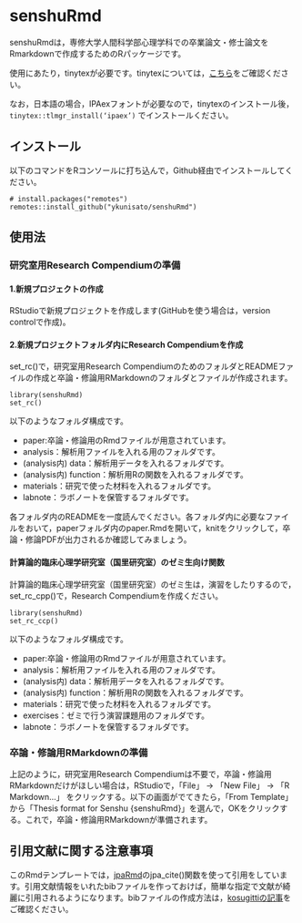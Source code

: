 
<!-- README.md is generated from README.Rmd. Please edit that file -->

# senshuRmd

<!-- badges: start -->
<!-- badges: end -->

senshuRmdは，専修大学人間科学部心理学科での卒業論文・修士論文をRmarkdownで作成するためのRパッケージです。

使用にあたり，tinytexが必要です。tinytexについては，[こちら](https://yihui.org/tinytex/)をご確認ください。

なお，日本語の場合，IPAexフォントが必要なので，tinytexのインストール後，`tinytex::tlmgr_install(‘ipaex’)`
でインストールください。

## インストール

以下のコマンドをRコンソールに打ち込んで，Github経由でインストールしてください。

    # install.packages("remotes")
    remotes::install_github("ykunisato/senshuRmd")

## 使用法

### 研究室用Research Compendiumの準備

#### 1.新規プロジェクトの作成

RStudioで新規プロジェクトを作成します(GitHubを使う場合は，version
controlで作成)。

#### 2.新規プロジェクトフォルダ内にResearch Compendiumを作成

set\_rc()で，研究室用Research
CompendiumのためのフォルダとREADMEファイルの作成と卒論・修論用RMarkdownのフォルダとファイルが作成されます。

    library(senshuRmd)
    set_rc()

以下のようなフォルダ構成です。

-   paper:卒論・修論用のRmdファイルが用意されています。
-   analysis：解析用ファイルを入れる用のフォルダです。
-   (analysis内) data：解析用データを入れるフォルダです。
-   (analysis内) function：解析用Rの関数を入れるフォルダです。
-   materials：研究で使った材料を入れるフォルダです。
-   labnote：ラボノートを保管するフォルダです。

各フォルダ内のREADMEを一度読んでください。各フォルダ内に必要なファイルをおいて，paperフォルダ内のpaper.Rmdを開いて，knitをクリックして，卒論・修論PDFが出力されるか確認してみましょう。

#### 計算論的臨床心理学研究室（国里研究室）のゼミ生向け関数

計算論的臨床心理学研究室（国里研究室）のゼミ生は，演習をしたりするので，set\_rc\_cpp()で，Research
Compendiumを作成ください。

    library(senshuRmd)
    set_rc_ccp()

以下のようなフォルダ構成です。

-   paper:卒論・修論用のRmdファイルが用意されています。
-   analysis：解析用ファイルを入れる用のフォルダです。
-   (analysis内) data：解析用データを入れるフォルダです。
-   (analysis内) function：解析用Rの関数を入れるフォルダです。
-   materials：研究で使った材料を入れるフォルダです。
-   exercises：ゼミで行う演習課題用のフォルダです。
-   labnote：ラボノートを保管するフォルダです。

### 卒論・修論用RMarkdownの準備

上記のように，研究室用Research
Compendiumは不要で，卒論・修論用RMarkdownだけがほしい場合は，RStudioで，「File」
-&gt; 「New File」 -&gt; 「R Markdown…」
をクリックする。以下の画面がでてきたら，「From Template」から「Thesis
format for Senshu
{senshuRmd}」を選んで，OKをクリックする。これで，卒論・修論用RMarkdownが準備されます。

## 引用文献に関する注意事項

このRmdテンプレートでは，[jpaRmd](https://github.com/ykunisato/jpaRmd)のjpa\_cite()関数を使って引用をしています。引用文献情報をいれたbibファイルを作っておけば，簡単な指定で文献が綺麗に引用されるようになります。bibファイルの作成方法は，[kosugittiの記事](https://qiita.com/kosugitti/items/63140ead7942d4e9b1d7)をご確認ください。
